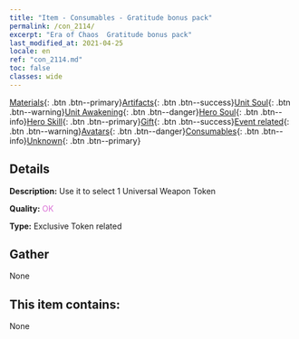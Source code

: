 ```yaml
---
title: "Item - Consumables - Gratitude bonus pack"
permalink: /con_2114/
excerpt: "Era of Chaos  Gratitude bonus pack"
last_modified_at: 2021-04-25
locale: en
ref: "con_2114.md"
toc: false
classes: wide
---
```

 [Materials](/Items/){: .btn .btn--primary}[Artifacts](/Items/Artifacts/){: .btn .btn--success}[Unit Soul](/Items/UnitSoul/){: .btn .btn--warning}[Unit Awakening](/Items/UnitAwakening/){: .btn .btn--danger}[Hero Soul](/Items/HeroSoul/){: .btn .btn--info}[Hero Skill](/Items/HeroSkill/){: .btn .btn--primary}[Gift](/Items/Gift/){: .btn .btn--success}[Event related](/Items/Events/){: .btn .btn--warning}[Avatars](/Items/Avatars/){: .btn .btn--danger}[Consumables](/Items/Consumables/){: .btn .btn--info}[Unknown](/Items/Unknown/){: .btn .btn--primary}

## Details
 **Description:** Use it to select 1 Universal Weapon Token

 **Quality:** <span style="color: #DA70D6">OK</span>

 **Type:** Exclusive Token related

## Gather

  None

## This item contains:

  None

